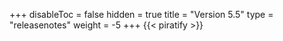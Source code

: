 +++
disableToc = false
hidden = true
title = "Version 5.5"
type = "releasenotes"
weight = -5
+++
{{< piratify >}}
